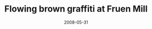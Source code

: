 ---
title: "Flowing brown graffiti at Fruen Mill"
date: 2008-05-31
picture: /assets/camera-roll/2008/05/2008-05-31-flowing-brown-graffiti-at-fruen-mill/recon-4-069.jpg
thumbnail: /assets/camera-roll/2008/05/2008-05-31-flowing-brown-graffiti-at-fruen-mill/recon-4-069-thumbnail.jpg
type: picture
tags:
  - Recon 4
  - photograph
  - graffiti
  - artist unknown
  - urban exploration
  - Fruen Mill
  - Minneapolis
---